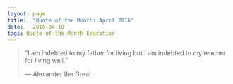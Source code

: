 ```yaml
---
layout:	page
title:	"Quote of the Month: April 2016"
date:	2016-04-18
tags: Quote-of-the-Month Education
---
```


> “I am indebted to my father for living but I am indebted to my teacher for living well.”
> 
> — Alexander the Great 
